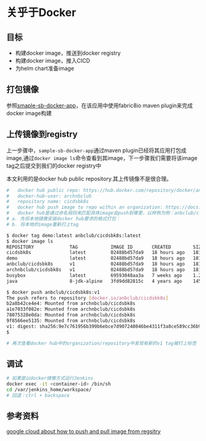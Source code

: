 # 关乎于Docker

## 目标

- 构建docker image，推送到docker registry
- 构建docker image，推入CICD
- 为helm chart准备image

## 打包镜像

参照[smaple-sb-docker-app](https://github.com/HuangMarco/sample-sb-docker-app.git)，在该应用中使用fabric8io maven plugin来完成docker image构建

## 上传镜像到registry

上一步骤中，`sample-sb-docker-app`通过maven plugin已经将其应用打包成image,通过`docker image ls`命令查看到其image，下一步骤我们需要将该image tag之后提交到我们的docker registry中

本文利用的是docker hub public repository.其上传镜像不是很合理。

```sh
#   docker hub public repo: https://hub.docker.com/repository/docker/anbclub/cicdsbk8s
#   docker-hub-user: archnbclub
#   repository name: cicdsbk8s
#   docker hub push image to repo within an organization: https://docs.docker.com/docker-hub/repos/
#   docker hub是通过命名规则来匹配具体image会push到哪里，以样例为例：anbclub/cicdsbk8s，其中anbclub是organization, cicdsbk8s是repository name
# a. 先将本地镜像安装docker hub要求的格式打包：
# b. 将本地的image重新打上tag

$ docker tag demo:latest anbclub/cicdsbk8s:latest
$ docker image ls
REPOSITORY             TAG            IMAGE ID       CREATED        SIZE
cicdsbk8s              latest         02488bd57da9   18 hours ago   181MB
demo                   latest         02488bd57da9   18 hours ago   181MB
anbclub/cicdsbk8s      v1             02488bd57da9   18 hours ago   181MB
archnbclub/cicdsbk8s   v1             02488bd57da9   18 hours ago   181MB
busybox                latest         69593048aa3a   7 weeks ago    1.24MB
java                   8-jdk-alpine   3fd9dd82815c   4 years ago    145MB

$ docker push anbclub/cicdsbk8s:v1
The push refers to repository [docker.io/anbclub/cicdsbk8s]
b2a8b42ce4e4: Mounted from archnbclub/cicdsbk8s
a1e7033f082e: Mounted from archnbclub/cicdsbk8s
78075328e0da: Mounted from archnbclub/cicdsbk8s
9f8566ee5135: Mounted from archnbclub/cicdsbk8s
v1: digest: sha256:9e7c761956b399b6ebce7d907248046be4311f3a8ce589cc36b98e9b74be07c5 size: 1159
$

# 再次查看docker hub中的organization/repository中发现有新的v1 tag被打上标签
```

## 调试

```sh
# 如果是以docker镜像方式运行Jenkins
docker exec -it <container-id> /bin/sh
cd /var/jenkins_home/workspace/
# 回退：ctrl + backspace
```

## 参考资料

[google cloud about how to push and pull image from regsitry](https://cloud.google.com/container-registry/docs/pushing-and-pulling)
